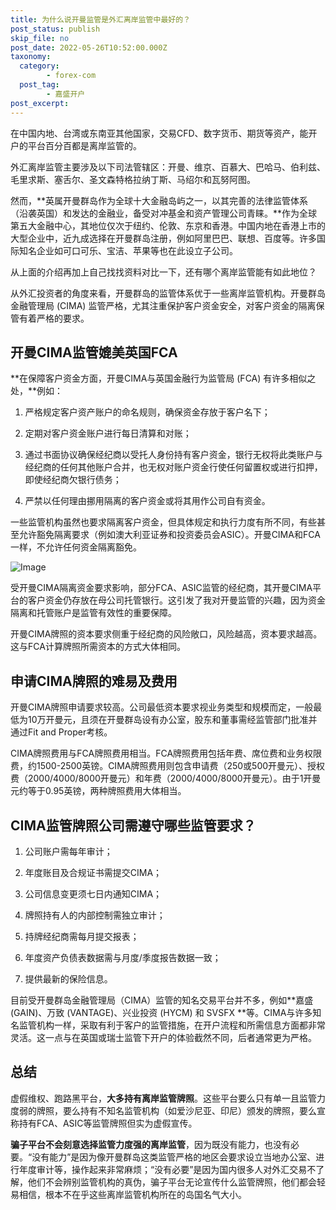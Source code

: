```yaml
---
title: 为什么说开曼监管是外汇离岸监管中最好的？
post_status: publish
skip_file: no
post_date: 2022-05-26T10:52:00.000Z
taxonomy:
  category:
        - forex-com
  post_tag:
        - 嘉盛开户
post_excerpt: 
---
```

在中国内地、台湾或东南亚其他国家，交易CFD、数字货币、期货等资产，能开户的平台百分百都是离岸监管的。

外汇离岸监管主要涉及以下司法管辖区：开曼、维京、百慕大、巴哈马、伯利兹、毛里求斯、塞舌尔、圣文森特格拉纳丁斯、马绍尔和瓦努阿图。

然而，**英属开曼群岛作为全球十大金融岛屿之一，以其完善的法律监管体系（沿袭英国）和发达的金融业，备受对冲基金和资产管理公司青睐。**作为全球第五大金融中心，其地位仅次于纽约、伦敦、东京和香港。中国内地在香港上市的大型企业中，近九成选择在开曼群岛注册，例如阿里巴巴、联想、百度等。许多国际知名企业如可口可乐、宝洁、苹果等也在此设立子公司。

从上面的介绍再加上自己找找资料对比一下，还有哪个离岸监管能有如此地位？

从外汇投资者的角度来看，开曼群岛的监管体系优于一些离岸监管机构。开曼群岛金融管理局 (CIMA) 监管严格，尤其注重保护客户资金安全，对客户资金的隔离保管有着严格的要求。

## 开曼CIMA监管媲美英国FCA

**在保障客户资金方面，开曼CIMA与英国金融行为监管局 (FCA) 有许多相似之处，**例如：

1. 严格规定客户资产账户的命名规则，确保资金存放于客户名下；

1. 定期对客户资金账户进行每日清算和对账；

1. 通过书面协议确保经纪商以受托人身份持有客户资金，银行无权将此类账户与经纪商的任何其他账户合并，也无权对账户资金行使任何留置权或进行扣押，即使经纪商欠银行债务；

1. 严禁以任何理由挪用隔离的客户资金或将其用作公司自有资金。

一些监管机构虽然也要求隔离客户资金，但具体规定和执行力度有所不同，有些甚至允许豁免隔离要求（例如澳大利亚证券和投资委员会ASIC）。开曼CIMA和FCA一样，不允许任何资金隔离豁免。

![Image](https://prod-files-secure.s3.us-west-2.amazonaws.com/39ed1227-6d7d-4570-be36-9ccd4a2c4241/bd849744-3fcb-4a37-8312-357962c8f065/image.png?X-Amz-Algorithm=AWS4-HMAC-SHA256&X-Amz-Content-Sha256=UNSIGNED-PAYLOAD&X-Amz-Credential=ASIAZI2LB466X56WLOEG%2F20250429%2Fus-west-2%2Fs3%2Faws4_request&X-Amz-Date=20250429T221458Z&X-Amz-Expires=3600&X-Amz-Security-Token=IQoJb3JpZ2luX2VjEP7%2F%2F%2F%2F%2F%2F%2F%2F%2F%2FwEaCXVzLXdlc3QtMiJIMEYCIQDTsLKmXJbLlUav4fyDgxtyHu1%2BK46YTWmfiw3cHZgaBgIhANPxlpTAE5xMgoZtrbfYk1gInwkcWr2%2F4BzK7EfTrB0wKogECJf%2F%2F%2F%2F%2F%2F%2F%2F%2F%2FwEQABoMNjM3NDIzMTgzODA1IgyuPx3X3I0gZWAAn4cq3AMYgiqcY9WRVR9SdplInpPn2Vr1hSJyvTb4lCkhlb5skyEnt7vOtYLvSZcZqCMxdb0OevZoCDTwBWzRq5o5urVvI1qw0%2FUhHGaSd0%2B1nWdpPqV42GGltkREBl9VWB1ZlmJWlsRBzPlhyJWNuRZakLu0ZKgu%2F8EsWtIMj1W2W9AYzFeaCkryJ9yq03rqLolUXPnibwVBgr%2B49kT90q94DqInFw1WmTZQptZc9hAnEf1eup%2BR7LDT4TSTZ4NS%2FlCqMuqSBN64XKd4lhjcPnaCiFKgkX42Q4Xm1ICaFGVLfRt%2BEQXiqL879XIck4nilk%2FIuJpl74qH3SNqSzNL0sAliuR9HKClmyCvpyHHa57xI6hgS3tDtx3akHd%2Fr8wSLc%2Bz%2Brx2o5zflYB3IoDdkDLNYKS8U1VGxC%2FL5cX02pdJD%2FZlfztOZ8XM%2BZGaMpiyNhUWM01J0KZGuXajJu7vSN3weSWnTlSHiquwVe%2FD%2FHjD7%2BN2TQtzWqMirp7o%2B3Ck36mliYFsOfuX68pdJy4ow6%2BZJQBJlr33HzteuZNvw3lW3ypOpXIxQhgfhVxUIPg82r4hr%2FNQHNZbt7VTy5txl36h2bv6YMdpmwgbroNIx2iJrU5%2F8%2FPIm7qF%2BzUiS5UynTDLm8XABjqkAW%2BUV0daZvrSdaTOps3c%2FMlv4pCGBobBLUnvKCXNrtWGI7BbZhqngIA%2FzC1rPuQqXRJRfjrQ2ULhfZxuA3%2FkefZXPu5K1Pxmf3ncygv3wF3Gip%2Bk8UAGZf4lunkbQ7o9bDnJvvaqa8w44tksdGzri9svLgmF0LI5hJeFExIXcnXf1NbR3kZ%2BVcb6bewHdVFbxcJTZ7P%2BZ2Hm8tg7JyBpWrM7YNcw&X-Amz-Signature=09f8f0014899c6d5af27817c248578ba9fdc8ddc75715cf6f0314460246d3a74&X-Amz-SignedHeaders=host&x-id=GetObject)

受开曼CIMA隔离资金要求影响，部分FCA、ASIC监管的经纪商，其开曼CIMA平台的客户资金仍存放在母公司托管银行。这引发了我对开曼监管的兴趣，因为资金隔离和托管账户是监管有效性的重要保障。

开曼CIMA牌照的资本要求侧重于经纪商的风险敞口，风险越高，资本要求越高。这与FCA计算牌照所需资本的方式大体相同。

## **申请CIMA牌照的难易及费用**

开曼CIMA牌照申请要求较高。公司最低资本要求视业务类型和规模而定，一般最低为10万开曼元，且须在开曼群岛设有办公室，股东和董事需经监管部门批准并通过Fit and Proper考核。

CIMA牌照费用与FCA牌照费用相当。FCA牌照费用包括年费、席位费和业务权限费，约1500-2500英镑。CIMA牌照费用则包含申请费（250或500开曼元）、授权费（2000/4000/8000开曼元）和年费（2000/4000/8000开曼元）。由于1开曼元约等于0.95英镑，两种牌照费用大体相当。

## CIMA监管牌照公司需遵守哪些监管要求？

1. 公司账户需每年审计；

1. 年度账目及合规证书需提交CIMA；

1. 公司信息变更须七日内通知CIMA；

1. 牌照持有人的内部控制需独立审计；

1. 持牌经纪商需每月提交报表；

1. 年度资产负债表数据需与月度/季度报告数据一致；

1. 提供最新的保险信息。

目前受开曼群岛金融管理局（CIMA）监管的知名交易平台并不多，例如**嘉盛 (GAIN)、万致 (VANTAGE)、兴业投资 (HYCM) 和 SVSFX **等。CIMA与许多知名监管机构一样，采取有利于客户的监管措施，在开户流程和所需信息方面都非常灵活。这一点与在英国或瑞士监管下开户的体验截然不同，后者通常更为严格。

## 总结

虚假维权、跑路黑平台，**大多持有离岸监管牌照**。这些平台要么只有单一且监管力度弱的牌照，要么持有不知名监管机构（如爱沙尼亚、印尼）颁发的牌照，要么宣称持有FCA、ASIC等监管牌照但实为虚假宣传。

**骗子平台不会刻意选择监管力度强的离岸监管**，因为既没有能力，也没有必要。“没有能力”是因为像开曼群岛这类监管严格的地区会要求设立当地办公室、进行年度审计等，操作起来非常麻烦；“没有必要”是因为国内很多人对外汇交易不了解，他们不会辨别监管机构的真伪，骗子平台无论宣传什么监管牌照，他们都会轻易相信，根本不在乎这些离岸监管机构所在的岛国名气大小。